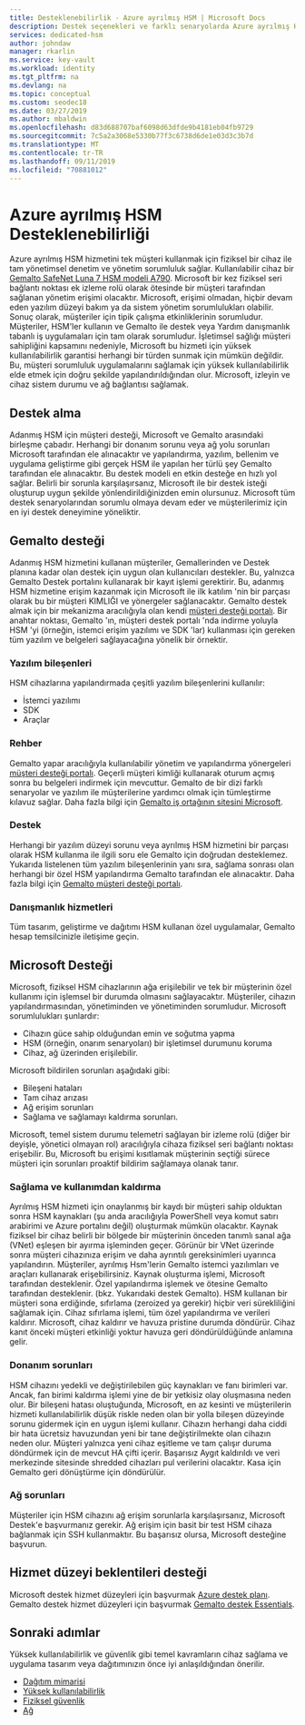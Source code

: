 ```yaml
---
title: Desteklenebilirlik - Azure ayrılmış HSM | Microsoft Docs
description: Destek seçenekleri ve farklı senaryolarda Azure ayrılmış HSM'ye sorumluluk alanları
services: dedicated-hsm
author: johndaw
manager: rkarlin
ms.service: key-vault
ms.workload: identity
ms.tgt_pltfrm: na
ms.devlang: na
ms.topic: conceptual
ms.custom: seodec18
ms.date: 03/27/2019
ms.author: mbaldwin
ms.openlocfilehash: d83d688707baf6098d63dfde9b4181eb04fb9729
ms.sourcegitcommit: 7c5a2a3068e5330b77f3c6738d6de1e03d3c3b7d
ms.translationtype: MT
ms.contentlocale: tr-TR
ms.lasthandoff: 09/11/2019
ms.locfileid: "70881012"
---
```

# <a name="azure-dedicated-hsm-supportability"></a>Azure ayrılmış HSM Desteklenebilirliği

Azure ayrılmış HSM hizmetini tek müşteri kullanmak için fiziksel bir cihaz ile tam yönetimsel denetim ve yönetim sorumluluk sağlar. Kullanılabilir cihaz bir [Gemalto SafeNet Luna 7 HSM modeli A790](https://safenet.gemalto.com/data-encryption/hardware-security-modules-hsms/safenet-network-hsm/). Microsoft bir kez fiziksel seri bağlantı noktası ek izleme rolü olarak ötesinde bir müşteri tarafından sağlanan yönetim erişimi olacaktır.  Microsoft, erişimi olmadan, hiçbir devam eden yazılım düzeyi bakım ya da sistem yönetim sorumlulukları olabilir. Sonuç olarak, müşteriler için tipik çalışma etkinliklerinin sorumludur.
Müşteriler, HSM'ler kullanın ve Gemalto ile destek veya Yardım danışmanlık tabanlı iş uygulamaları için tam olarak sorumludur. İşletimsel sağlığı müşteri sahipliğini kapsamını nedeniyle, Microsoft bu hizmeti için yüksek kullanılabilirlik garantisi herhangi bir türden sunmak için mümkün değildir. Bu, müşteri sorumluluk uygulamalarını sağlamak için yüksek kullanılabilirlik elde etmek için doğru şekilde yapılandırıldığından olur. Microsoft, izleyin ve cihaz sistem durumu ve ağ bağlantısı sağlamak.

## <a name="getting-support"></a>Destek alma

Adanmış HSM için müşteri desteği, Microsoft ve Gemalto arasındaki birleşme çabadır. Herhangi bir donanım sorunu veya ağ yolu sorunları Microsoft tarafından ele alınacaktır ve yapılandırma, yazılım, bellenim ve uygulama geliştirme gibi gerçek HSM ile yapılan her türlü şey Gemalto tarafından ele alınacaktır. Bu destek modeli en etkin desteğe en hızlı yol sağlar. Belirli bir sorunla karşılaşırsanız, Microsoft ile bir destek isteği oluşturup uygun şekilde yönlendirildiğinizden emin olursunuz. Microsoft tüm destek senaryolarından sorumlu olmaya devam eder ve müşterilerimiz için en iyi destek deneyimine yöneliktir.

## <a name="gemalto-support"></a>Gemalto desteği

Adanmış HSM hizmetini kullanan müşteriler, Gemallerinden ve Destek planına kadar olan destek için uygun olan kullanıcıları destekler. Bu, yalnızca Gemalto Destek portalını kullanarak bir kayıt işlemi gerektirir. Bu, adanmış HSM hizmetine erişim kazanmak için Microsoft ile ilk katılım 'nin bir parçası olarak bu bir müşteri KIMLIĞI ve yönergeler sağlanacaktır. Gemalto destek almak için bir mekanizma aracılığıyla olan kendi [müşteri desteği portalı](https://supportportal.gemalto.com/csm/).
Bir anahtar noktası, Gemalto 'ın, müşteri destek portalı 'nda indirme yoluyla HSM 'yi (örneğin, istemci erişim yazılımı ve SDK 'lar) kullanması için gereken tüm yazılım ve belgeleri sağlayacağına yönelik bir örnektir.

### <a name="software-components"></a>Yazılım bileşenleri

HSM cihazlarına yapılandırmada çeşitli yazılım bileşenlerini kullanılır:

* İstemci yazılımı
* SDK
* Araçlar

### <a name="guidance"></a>Rehber

Gemalto yapar aracılığıyla kullanılabilir yönetim ve yapılandırma yönergeleri [müşteri desteği portalı](https://supportportal.gemalto.com/csm/). Geçerli müşteri kimliği kullanarak oturum açmış sonra bu belgeleri indirmek için mevcuttur. Gemalto de bir dizi farklı senaryolar ve yazılım ile müşterilerine yardımcı olmak için tümleştirme kılavuz sağlar. Daha fazla bilgi için [Gemalto iş ortağının sitesini Microsoft](https://safenet.gemalto.com/partners/microsoft/).

### <a name="support"></a>Destek

Herhangi bir yazılım düzeyi sorunu veya ayrılmış HSM hizmetini bir parçası olarak HSM kullanma ile ilgili soru ele Gemalto için doğrudan desteklemez. Yukarıda listelenen tüm yazılım bileşenlerinin yanı sıra, sağlama sonrası olan herhangi bir özel HSM yapılandırma Gemalto tarafından ele alınacaktır. Daha fazla bilgi için [Gemalto müşteri desteği portalı](https://supportportal.gemalto.com/csm/).

### <a name="consulting-services"></a>Danışmanlık hizmetleri

Tüm tasarım, geliştirme ve dağıtımı HSM kullanan özel uygulamalar, Gemalto hesap temsilcinizle iletişime geçin.

## <a name="microsoft-support"></a>Microsoft Desteği

Microsoft, fiziksel HSM cihazlarının ağa erişilebilir ve tek bir müşterinin özel kullanımı için işlemsel bir durumda olmasını sağlayacaktır. Müşteriler, cihazın yapılandırmasından, yönetiminden ve yönetiminden sorumludur. Microsoft sorumlulukları şunlardır:

* Cihazın güce sahip olduğundan emin ve soğutma yapma
* HSM (örneğin, onarım senaryoları) bir işletimsel durumunu koruma
* Cihaz, ağ üzerinden erişilebilir.

Microsoft bildirilen sorunları aşağıdaki gibi:

* Bileşeni hataları
* Tam cihaz arızası
* Ağ erişim sorunları
* Sağlama ve sağlamayı kaldırma sorunları.

Microsoft, temel sistem durumu telemetri sağlayan bir izleme rolü (diğer bir deyişle, yönetici olmayan rol) aracılığıyla cihaza fiziksel seri bağlantı noktası erişebilir.  Bu, Microsoft bu erişimi kısıtlamak müşterinin seçtiği sürece müşteri için sorunları proaktif bildirim sağlamaya olanak tanır. 

### <a name="provisioning-and-decommissioning"></a>Sağlama ve kullanımdan kaldırma

Ayrılmış HSM hizmeti için onaylanmış bir kaydı bir müşteri sahip olduktan sonra HSM kaynakları (şu anda aracılığıyla PowerShell veya komut satırı arabirimi ve Azure portalını değil) oluşturmak mümkün olacaktır. Kaynak fiziksel bir cihaz belirli bir bölgede bir müşterinin önceden tanımlı sanal ağa (VNet) eşleşen bir ayırma işleminden geçer. Görünür bir VNet üzerinde sonra müşteri cihazınıza erişim ve daha ayrıntılı gereksinimleri uyarınca yapılandırın. Müşteriler, ayrılmış Hsm'lerin Gemalto istemci yazılımları ve araçları kullanarak erişebilirsiniz. Kaynak oluşturma işlemi, Microsoft tarafından desteklenir. Özel yapılandırma işlemek ve ötesine Gemalto tarafından desteklenir. (bkz. Yukarıdaki destek Gemalto). HSM kullanan bir müşteri sona erdiğinde, sıfırlama (zeroized ya gerekir) hiçbir veri sürekliliğini sağlamak için. Cihaz sıfırlama işlemi, tüm özel yapılandırma ve verileri kaldırır. Microsoft, cihaz kaldırır ve havuza pristine durumda döndürür. Cihaz kanıt önceki müşteri etkinliği yoktur havuza geri döndürüldüğünde anlamına gelir. 

### <a name="hardware-issues"></a>Donanım sorunları

HSM cihazını yedekli ve değiştirilebilen güç kaynakları ve fanı birimleri var.  Ancak, fan birimi kaldırma işlemi yine de bir yetkisiz olay oluşmasına neden olur. Bir bileşeni hatası oluştuğunda, Microsoft, en az kesinti ve müşterilerin hizmeti kullanılabilirlik düşük riskle neden olan bir yolla bileşen düzeyinde sorunu gidermek için en uygun işlemi kullanır.
Cihazın herhangi daha ciddi bir hata ücretsiz havuzundan yeni bir tane değiştirilmekte olan cihazın neden olur. Müşteri yalnızca yeni cihaz eşitleme ve tam çalışır duruma döndürmek için de mevcut HA çifti içerir. Başarısız Aygıt kaldırıldı ve veri merkezinde sitesinde shredded cihazları pul verilerini olacaktır. Kasa için Gemalto geri dönüştürme için döndürülür.


### <a name="networking-issues"></a>Ağ sorunları

Müşteriler için HSM cihazını ağ erişim sorunlarla karşılaşırsanız, Microsoft Destek'e başvurmanız gerekir. Ağ erişim için basit bir test HSM cihaza bağlanmak için SSH kullanmaktır. Bu başarısız olursa, Microsoft desteğine başvurun.

## <a name="service-level-expectations-for-support"></a>Hizmet düzeyi beklentileri desteği

Microsoft destek hizmet düzeyleri için başvurmak [Azure destek planı](https://azure.microsoft.com/support/plans/).
Gemalto destek hizmet düzeyleri için başvurmak [Gemalto destek Essentials](https://azure.microsoft.com/support/plans/).

## <a name="next-steps"></a>Sonraki adımlar

Yüksek kullanılabilirlik ve güvenlik gibi temel kavramların cihaz sağlama ve uygulama tasarım veya dağıtımınızın önce iyi anlaşıldığından önerilir.

* [Dağıtım mimarisi](deployment-architecture.md)
* [Yüksek kullanılabilirlik](high-availability.md)
* [Fiziksel güvenlik](physical-security.md)
* [Ağ](networking.md)

